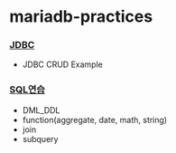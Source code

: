 # mariadb-practices

### [JDBC](https://github.com/junodevv/mariadb-practices/tree/main/jdbc-parctices) 
* JDBC CRUD Example

### [SQL연습](https://github.com/junodevv/mariadb-practices/tree/main/sql_practices)
* DML_DDL
* function(aggregate, date, math, string)
* join
* subquery
